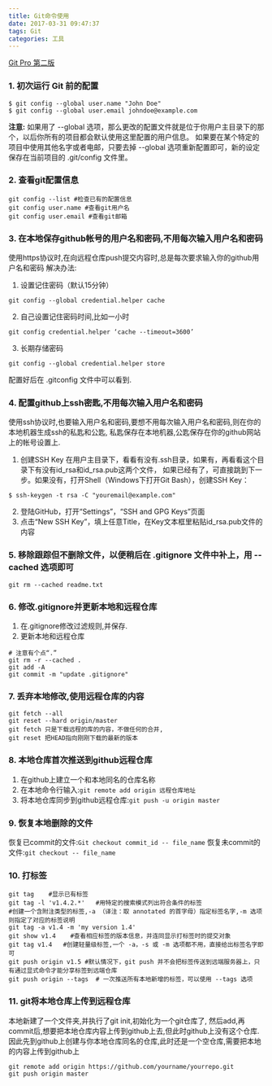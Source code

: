 ```yaml
---
title: Git命令使用
date: 2017-03-31 09:47:37
tags: Git
categories: 工具
---
```

[Git Pro 第二版](https://git-scm.com/book/zh/v2)
### 1. 初次运行 Git 前的配置
```
$ git config --global user.name "John Doe"
$ git config --global user.email johndoe@example.com
```
**注意:**
如果用了 --global 选项，那么更改的配置文件就是位于你用户主目录下的那个，以后你所有的项目都会默认使用这里配置的用户信息。
如果要在某个特定的项目中使用其他名字或者电邮，只要去掉 --global 选项重新配置即可，新的设定保存在当前项目的 .git/config 文件里。

### 2. 查看git配置信息
```
git config --list #检查已有的配置信息
git config user.name #查看git用户名
git config user.email #查看git邮箱
```
### 3. 在本地保存github帐号的用户名和密码,不用每次输入用户名和密码
使用https协议时,在向远程仓库push提交内容时,总是每次要求输入你的github用户名和密码
解决办法:
1. 设置记住密码（默认15分钟）
```
git config --global credential.helper cache
```
2. 自己设置记住密码时间,比如一小时
```
git config credential.helper ‘cache --timeout=3600’
```
3. 长期存储密码
```
git config --global credential.helper store
```
配置好后在 .gitconfig 文件中可以看到.

### 4. 配置github上ssh密匙,不用每次输入用户名和密码
使用ssh协议时,也要输入用户名和密码,要想不用每次输入用户名和密码,则在你的本地机器生成ssh的私匙和公匙,
私匙保存在本地机器,公匙保存在你的github网站上的帐号设置上.
1. 创建SSH Key
在用户主目录下，看看有没有.ssh目录，如果有，再看看这个目录下有没有id_rsa和id_rsa.pub这两个文件，
如果已经有了，可直接跳到下一步。如果没有，打开Shell（Windows下打开Git Bash），创建SSH Key：
```
$ ssh-keygen -t rsa -C "youremail@example.com"
```
2. 登陆GitHub，打开“Settings”，“SSH and GPG Keys”页面
3. 点击“New SSH Key”，填上任意Title，在Key文本框里粘贴id_rsa.pub文件的内容

### 5. 移除跟踪但不删除文件，以便稍后在 .gitignore 文件中补上，用 --cached 选项即可
```
git rm --cached readme.txt
```

### 6. 修改.gitignore并更新本地和远程仓库
1. 在.gitignore修改过滤规则,并保存.
2. 更新本地和远程仓库
```
# 注意有个点“.”
git rm -r --cached .
git add -A
git commit -m "update .gitignore"
```
### 7. 丢弃本地修改,使用远程仓库的内容
```
git fetch --all
git reset --hard origin/master
git fetch 只是下载远程的库的内容，不做任何的合并,
git reset 把HEAD指向刚刚下载的最新的版本
```

### 8. 本地仓库首次推送到github远程仓库
1. 在github上建立一个和本地同名的仓库名称
2. 在本地命令行输入:`git remote add origin 远程仓库地址`
3. 将本地仓库同步到github远程仓库:`git push -u origin master`

### 9. 恢复本地删除的文件
恢复已commit的文件:`Git checkout commit_id -- file_name`
恢复未commit的文件:`git checkout -- file_name`

### 10. 打标签
```
git tag    #显示已有标签
git tag -l 'v1.4.2.*'   #用特定的搜索模式列出符合条件的标签
#创建一个含附注类型的标签,-a （译注：取 annotated 的首字母）指定标签名字,-m 选项则指定了对应的标签说明
git tag -a v1.4 -m 'my version 1.4'  
git show v1.4    #查看相应标签的版本信息，并连同显示打标签时的提交对象
git tag v1.4   #创建轻量级标签,一个 -a，-s 或 -m 选项都不用，直接给出标签名字即可
git push origin v1.5 #默认情况下，git push 并不会把标签传送到远端服务器上，只有通过显式命令才能分享标签到远端仓库
git push origin --tags  # 一次推送所有本地新增的标签，可以使用 --tags 选项
```

### 11. git将本地仓库上传到远程仓库
本地新建了一个文件夹,并执行了git init,初始化为一个git仓库了, 然后add,再commit后,想要把本地仓库内容上传到github上去,但此时github上没有这个仓库.
因此先到github上创建与你本地仓库同名的仓库,此时还是一个空仓库,需要把本地的内容上传到github上
```
git remote add origin https://github.com/yourname/yourrepo.git
git push origin master
```